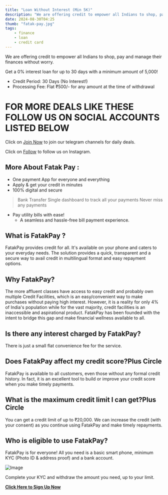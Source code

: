 ```yaml
---
title: "Loan Without Interest (Min 5K)"
description: "We are offering credit to empower all Indians to shop, pay and manage their finances without worry."
date: 2024-08-30T04:25
thumb: "fatak-pay.jpg"
tags: 
    - finance
    - loan
    - credit card
---
```


We are offering credit to empower all Indians to shop, pay and manage their finances without worry.

Get a 0% interest loan for up to 30 days with a minimum amount of 5,000!
 
- Credit Period: 30 Days (No Interest!)
- Processing Fee: Flat ₹500/- for any amount at the time of withdrawal
 
# FOR MORE DEALS LIKE THESE FOLLOW US ON SOCIAL ACCOUNTS LISTED BELOW

Click on [Join Now](https://telegram.me/thecheapstore1 "Join Now Link") to join our telegram channels for daily deals.

Click on [Follow](https://www.instagram.com/tcs.offers/ "Follow Link") to follow us on Instagram.

## More About Fatak Pay :

- One payment App for everyone and everything
- Apply & get your credit in minutes
- 100% digital and secure

> Bank Transfer
> Single dashboard to track all your payments
> Never miss any payments

- Pay utility bills with ease!
    - A seamless and hassle-free bill payment experience.

## What is FatakPay ?

FatakPay provides credit for all. It's available on your phone and caters to your everyday needs. The solution provides a quick, transparent and a secure way to avail credit in multilingual format and easy repayment options.

## Why FatakPay?

The more affluent classes have access to easy credit and probably own multiple Credit Facilities, which is an easy/convenient way to make purchases without paying high interest. However, it is a reality for only 4% of India's population while for the vast majority, credit facilities is an inaccessible and aspirational product. FatakPay has been founded with the intent to bridge this gap and make financial wellness available to all.

## Is there any interest charged by FatakPay?

There is just a small flat convenience fee for the service.

## Does FatakPay affect my credit score?Plus Circle

FatakPay is available to all customers, even those without any formal credit history. In fact, it is an excellent tool to build or improve your credit score when you make timely payments.

## What is the maximum credit limit I can get?Plus Circle

You can get a credit limit of up to ₹20,000. We can increase the credit (with your consent) as you continue using FatakPay and make timely repayments.

## Who is eligible to use FatakPay?

FatakPay is for everyone! All you need is a basic smart phone, minimum KYC (Photo ID & address proof) and a bank account.

![Image](https://fatakpay.com/assets/images/others/homepage/getstartnew.svg)

Complete your KYC and withdraw the amount you need, up to your limit.

**[Click Here to Sign Up Now](https://bitli.in/UUS7dp0)**